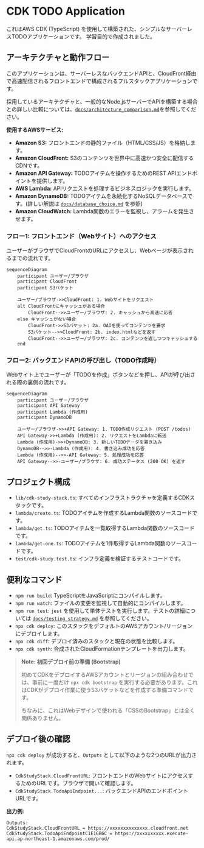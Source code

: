 # CDK TODO Application

これはAWS CDK (TypeScript) を使用して構築された、シンプルなサーバーレスTODOアプリケーションです。
学習目的で作成されました。

## アーキテクチャと動作フロー

このアプリケーションは、サーバーレスなバックエンドAPIと、CloudFront経由で高速配信されるフロントエンドで構成されるフルスタックアプリケーションです。

採用しているアーキテクチャと、一般的なNode.jsサーバーでAPIを構築する場合との詳しい比較については、[`docs/architecture_comparison.md`](docs/architecture_comparison.md)を参照してください。

**使用するAWSサービス:**

- **Amazon S3:** フロントエンドの静的ファイル（HTML/CSS/JS）を格納します。
- **Amazon CloudFront:** S3のコンテンツを世界中に高速かつ安全に配信するCDNです。
- **Amazon API Gateway:** TODOアイテムを操作するためのREST APIエンドポイントを提供します。
- **AWS Lambda:** APIリクエストを処理するビジネスロジックを実行します。
- **Amazon DynamoDB:** TODOアイテムを永続化するNoSQLデータベースです。(詳しい解説は [`docs/database_choice.md`](docs/database_choice.md) を参照)
- **Amazon CloudWatch:** Lambda関数のエラーを監視し、アラームを発生させます。

### フロー1: フロントエンド（Webサイト）へのアクセス

ユーザーがブラウザでCloudFrontのURLにアクセスし、Webページが表示されるまでの流れです。

```mermaid
sequenceDiagram
    participant ユーザー/ブラウザ
    participant CloudFront
    participant S3バケット

    ユーザー/ブラウザ->>CloudFront: 1. Webサイトをリクエスト
    alt CloudFrontにキャッシュがある場合
        CloudFront-->>ユーザー/ブラウザ: 2. キャッシュから高速に応答
    else キャッシュがない場合
        CloudFront->>S3バケット: 2a. OAIを使ってコンテンツを要求
        S3バケット-->>CloudFront: 2b. index.htmlなどを返す
        CloudFront-->>ユーザー/ブラウザ: 2c. コンテンツを返しつつキャッシュする
    end
```

### フロー2: バックエンドAPIの呼び出し（TODO作成時）

Webサイト上でユーザーが「TODOを作成」ボタンなどを押し、APIが呼び出される際の裏側の流れです。

```mermaid
sequenceDiagram
    participant ユーザー/ブラウザ
    participant API Gateway
    participant Lambda (作成用)
    participant DynamoDB

    ユーザー/ブラウザ->>+API Gateway: 1. TODO作成リクエスト (POST /todos)
    API Gateway->>+Lambda (作成用): 2. リクエストをLambdaに転送
    Lambda (作成用)->>+DynamoDB: 3. 新しいTODOデータを書き込み
    DynamoDB-->>-Lambda (作成用): 4. 書き込み成功を応答
    Lambda (作成用)-->>-API Gateway: 5. 処理成功を応答
    API Gateway-->>-ユーザー/ブラウザ: 6. 成功ステータス (200 OK) を返す
```

## プロジェクト構成

- `lib/cdk-study-stack.ts`: すべてのインフラストラクチャを定義するCDKスタックです。
- `lambda/create.ts`: TODOアイテムを作成するLambda関数のソースコードです。
- `lambda/get.ts`: TODOアイテムを一覧取得するLambda関数のソースコードです。
- `lambda/get-one.ts`: TODOアイテムを1件取得するLambda関数のソースコードです。
- `test/cdk-study.test.ts`: インフラ定義を検証するテストコードです。

## 便利なコマンド

* `npm run build`: TypeScriptをJavaScriptにコンパイルします。
* `npm run watch`: ファイルの変更を監視して自動的にコンパイルします。
* `npm run test`: `jest` を使用して単体テストを実行します。テストの詳細については [`docs/testing_strategy.md`](docs/testing_strategy.md) を参照してください。
* `npx cdk deploy`: このスタックをデフォルトのAWSアカウント/リージョンにデプロイします。
* `npx cdk diff`: デプロイ済みのスタックと現在の状態を比較します。
* `npx cdk synth`: 合成されたCloudFormationテンプレートを出力します。

> **Note: 初回デプロイ前の準備 (Bootstrap)**
> 
> 初めてCDKをデプロイするAWSアカウントとリージョンの組み合わせでは、事前に一度だけ `npx cdk bootstrap` を実行する必要があります。これはCDKがデプロイ作業に使うS3バケットなどを作成する準備コマンドです。
> 
> ちなみに、これはWebデザインで使われる「CSSのBootstrap」とは全く関係ありません。

## デプロイ後の確認

`npx cdk deploy` が成功すると、`Outputs` として以下のような2つのURLが出力されます。

*   `CdkStudyStack.CloudFrontURL`: フロントエンドのWebサイトにアクセスするためのURLです。ブラウザで開いて確認します。
*   `CdkStudyStack.TodoApiEndpoint...`: バックエンドAPIのエンドポイントURLです。

**出力例:**
```
Outputs:
CdkStudyStack.CloudFrontURL = https://xxxxxxxxxxxxxx.cloudfront.net
CdkStudyStack.TodoApiEndpointC1E16B6C = https://xxxxxxxxxx.execute-api.ap-northeast-1.amazonaws.com/prod/
```